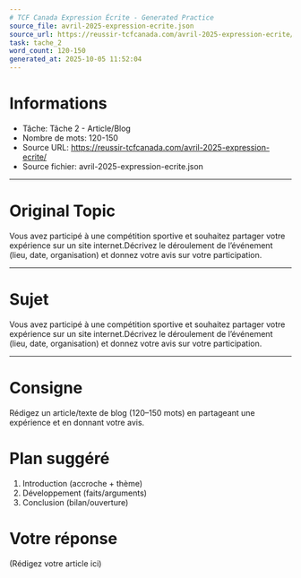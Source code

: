 ```yaml
---
# TCF Canada Expression Écrite - Generated Practice
source_file: avril-2025-expression-ecrite.json
source_url: https://reussir-tcfcanada.com/avril-2025-expression-ecrite/
task: tache_2
word_count: 120-150
generated_at: 2025-10-05 11:52:04
---
```


# Informations
- Tâche: Tâche 2 - Article/Blog
- Nombre de mots: 120-150
- Source URL: https://reussir-tcfcanada.com/avril-2025-expression-ecrite/
- Source fichier: avril-2025-expression-ecrite.json

---

# Original Topic
Vous avez participé à une compétition sportive et souhaitez partager votre expérience sur un site internet.Décrivez le déroulement de l’événement (lieu, date, organisation) et donnez votre avis sur votre participation.

---

# Sujet
Vous avez participé à une compétition sportive et souhaitez partager votre expérience sur un site internet.Décrivez le déroulement de l’événement (lieu, date, organisation) et donnez votre avis sur votre participation.

---
# Consigne
Rédigez un article/texte de blog (120–150 mots) en partageant une expérience et en donnant votre avis.

# Plan suggéré
1. Introduction (accroche + thème)
2. Développement (faits/arguments)
3. Conclusion (bilan/ouverture)

# Votre réponse
(Rédigez votre article ici)
